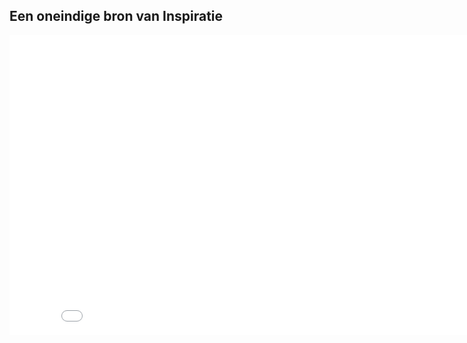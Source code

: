 ## Een oneindige bron van Inspiratie
<iframe width="853" height="480" src="//www.youtube.com/embed/u2Tf0IlEVWo" frameborder="0" allowfullscreen></iframe>